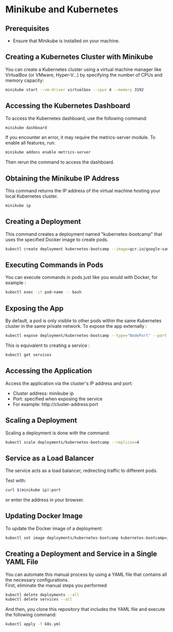 # Minikube and Kubernetes


## Prerequisites

- Ensure that Minikube is installed on your machine.

## Creating a Kubernetes Cluster with Minikube

You can create a Kubernetes cluster using a virtual machine manager like VirtualBox (or VMware, Hyper-V...) by specifying the number of CPUs and memory capacity:

   ```bash
   minikube start --vm-driver virtualbox --cpus 4 --memory 3192
   ```

## Accessing the Kubernetes Dashboard  

To access the Kubernetes dashboard, use the following command:

   ```bash
   minikube dashboard
   ```
If you encounter an error, it may require the metrics-server module. To enable all features, run:
   ```bash
   minikube addons enable metrics-server
   ```
Then rerun the command to access the dashboard.

## Obtaining the Minikube IP Address 
This command returns the IP address of the virtual machine hosting your local Kubernetes cluster.
   ```bash
   minikube ip
   ```
## Creating a Deployment
This command creates a deployment named "kubernetes-bootcamp" that uses the specified Docker image to create pods.
   ```bash
   kubectl create deployment kubernetes-bootcamp --image=gcr.io/google-samples/kubernetes-bootcamp:v1
   ```
## Executing Commands in Pods
You can execute commands in pods just like you would with Docker, for example : 
   ```bash
   kubectl exec -it pod-name -- bash
   ```
## Exposing the App
By default, a pod is only visible to other pods within the same Kubernetes cluster in the same private network. 
To expose the app externally : 
   ```bash
   kubectl expose deployment/kubernetes-bootcamp --type="NodePort" --port 8080  
   ```
   This is equivalent to creating a service :
   ```bash
   kubectl get services
   ```

## Accessing the Application
Access the application via the cluster's IP address and port:

- Cluster address: minikube ip   
- Port: specified when exposing the service  
- For example: http://cluster-address:port

## Scaling a Deployment
Scaling a deployment is done with the command:
```bash
kubectl scale deployments/kubernetes-bootcamp --replicas=4
```
## Service as a Load Balancer
The service acts as a load balancer, redirecting traffic to different pods.

Test with:
```bash
curl $(minikube ip):port
```
or enter the address in your browser.
## Updating Docker Image
To update the Docker image of a deployment:
```bash
kubectl set image deployments/kubernetes-bootcamp kubernetes-bootcamp=jocatalin/kubernetes-bootcamp:v2
```
## Creating a Deployment and Service in a Single YAML File
You can automate this manual process by using a YAML file that contains all the necessary configurations.   
 First, eliminate the manual steps you performed
```bash
kubectl delete deployments --all
kubectl delete services --all
```
And then, you clone this repository that includes the YAML file and execute the following command:
```bash
kubectl apply -f k8s.yml
``` 





